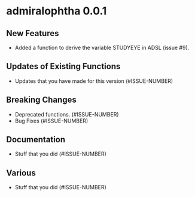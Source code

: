 # admiralophtha 0.0.1

## New Features

- Added a function to derive the variable STUDYEYE in ADSL (issue #9).

## Updates of Existing Functions

 - Updates that you have made for this version (#ISSUE-NUMBER)

## Breaking Changes

 - Deprecated functions. (#ISSUE-NUMBER)
 - Bug Fixes (#ISSUE-NUMBER)

## Documentation

 - Stuff that you did (#ISSUE-NUMBER)

## Various

 - Stuff that you did (#ISSUE-NUMBER)

